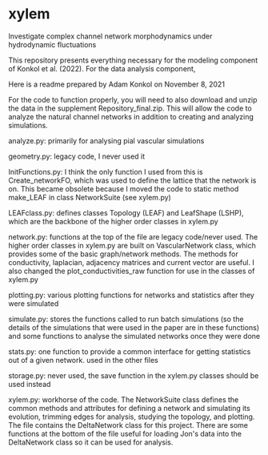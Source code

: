 # xylem
Investigate complex channel network morphodynamics under hydrodynamic fluctuations

This repository presents everything necessary for the modeling component of Konkol et al. (2022). For the data analysis component, 

Here is a readme prepared by Adam Konkol on November 8, 2021

For the code to function properly, you will need to also download and unzip the data in the supplement Repository_final.zip. This will allow the code to analyze the natural channel networks in addition to creating and analyzing simulations.

analyze.py: primarily for analysing pial vascular simulations

geometry.py: legacy code, I never used it

InitFunctions.py: I think the only function I used from this is Create_networkFO, which was used to define the lattice that the network is on. This became obsolete because I moved the code to static method make_LEAF in class NetworkSuite (see xylem.py)

LEAFclass.py: defines classes Topology (LEAF) and LeafShape (LSHP), which are the backbone of the higher order classes in xylem.py

network.py: functions at the top of the file are legacy code/never used. The higher order classes in xylem.py are built on VascularNetwork class, which provides some of the basic graph/network methods. The methods for conductivity, laplacian, adjacency matrices and current vector are useful. I also changed the plot_conductivities_raw function for use in the classes of xylem.py

plotting.py: various plotting functions for networks and statistics after they were simulated

simulate.py: stores the functions called to run batch simulations (so the details of the simulations that were used in the paper are in these functions) and some functions to analyse the simulated networks once they were done

stats.py: one function to provide a common interface for getting statistics out of a given network. used in the other files

storage.py: never used, the save function in the xylem.py classes should be used instead

xylem.py: workhorse of the code. The NetworkSuite class defines the common methods and attributes for defining a network and simulating its evolution, trimming edges for analysis, studying the topology, and plotting. The file contains the DeltaNetwork class for this project. There are some functions at the bottom of the file useful for loading Jon's data into the DeltaNetwork class so it can be used for analysis.
